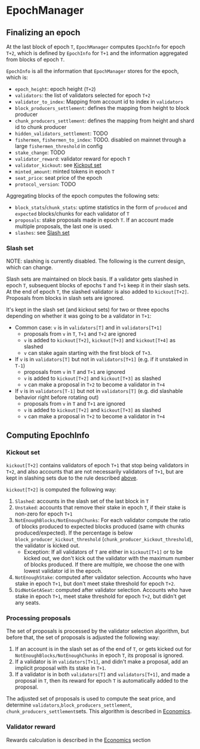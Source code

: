 # EpochManager

## Finalizing an epoch

At the last block of epoch `T`, `EpochManager` computes `EpochInfo` for epoch `T+2`, which
is defined by `EpochInfo` for `T+1` and the information aggregated from blocks of epoch `T`.

`EpochInfo` is all the information that `EpochManager` stores for the epoch, which is:
- `epoch_height`: epoch height (`T+2`)
- `validators`: the list of validators selected for epoch `T+2`
- `validator_to_index`: Mapping from account id to index in `validators`
- `block_producers_settlement`: defines the mapping from height to block producer
- `chunk_producers_settlement`: defines the mapping from height and shard id to chunk producer
- `hidden_validators_settlement`: TODO
- `fishermen`, `fishermen_to_index`: TODO. disabled on mainnet through a large `fishermen_threshold` in config
- `stake_change`: TODO
- `validator_reward`: validator reward for epoch `T`
- `validator_kickout`: see [Kickout set](#kickout-set)
- `minted_amount`: minted tokens in epoch `T`
- `seat_price`: seat price of the epoch
- `protocol_version`: TODO

Aggregating blocks of the epoch computes the following sets:
- `block_stats`/`chunk_stats`: uptime statistics in the form of `produced` and `expected` blocks/chunks for each validator of `T`
- `proposals`: stake proposals made in epoch `T`. If an account made multiple proposals, the last one is used.
- `slashes`: see [Slash set](#slash-set)

### Slash set
NOTE: slashing is currently disabled. The following is the current design, which can change.

Slash sets are maintained on block basis. If a validator gets slashed in epoch `T`, subsequent blocks of epochs `T` and 
`T+1` keep it in their slash sets. At the end of epoch `T`, the slashed validator is also added to `kickout[T+2]`.
Proposals from blocks in slash sets are ignored.

It's kept in the slash set (and kickout sets) for two or three epochs depending on whether it was going to be a validator in `T+1`:
- Common case: `v` is in `validators[T]` and in `validators[T+1]`
   - proposals from `v` in `T`, `T+1` and `T+2` are ignored
   - `v` is added to `kickout[T+2]`, `kickout[T+3]` and `kickout[T+4]`  as slashed
   - `v` can stake again starting with the first block of `T+3`.
- If `v` is in `validators[T]` but not in `validators[T+1]` (e.g. if it unstaked in `T-1`)
   - proposals from `v` in `T` and `T+1` are ignored
   - `v` is added to `kickout[T+2]` and `kickout[T+3]` as slashed
   - `v` can make a proposal in `T+2` to become a validator in `T+4`
- If `v` is in `validators[T-1]` but not in `validators[T]` (e.g. did slashable behavior right before rotating out)
    - proposals from `v` in `T` and `T+1` are ignored
    - `v` is added to `kickout[T+2]` and `kickout[T+3]` as slashed
    - `v` can make a proposal in `T+2` to become a validator in `T+4`
    
## Computing EpochInfo

### Kickout set
`kickout[T+2]` contains validators of epoch `T+1` that stop being validators in `T+2`, and also accounts that are not
necessarily validators of `T+1`, but are kept in slashing sets due to the rule described [above](#slash-set).

`kickout[T+2]` is computed the following way:
1. `Slashed`: accounts in the slash set of the last block in `T`
2. `Unstaked`: accounts that remove their stake in epoch `T`, if their stake is non-zero for epoch `T+1`
3. `NotEnoughBlocks/NotEnoughChunks`: For each validator compute the ratio of blocks produced to expected blocks produced (same with chunks produced/expected).
   If the percentage is below `block_producer_kickout_threshold` (`chunk_producer_kickout_threshold`), the validator is kicked out.
    - Exception: If all validators of `T` are either in `kickout[T+1]` or to be kicked out, we don't kick out the
      validator with the maximum number of blocks produced. If there are multiple, we choose the one with
      lowest validator id in the epoch.
4. `NotEnoughStake`: computed after validator selection. Accounts who have stake in epoch `T+1`, but don't meet stake threshold for epoch `T+2`.
5. `DidNotGetASeat`: computed after validator selection. Accounts who have stake in epoch `T+1`, meet stake threshold for epoch `T+2`, but didn't get any seats.

### Processing proposals
The set of proposals is processed by the validator selection algorithm, but before that, the set of proposals is adjusted
the following way:
1. If an account is in the slash set as of the end of `T`, or gets kicked out for `NotEnoughBlocks/NotEnoughChunks` in epoch `T`,
  its proposal is ignored.
3. If a validator is in `validators[T+1]`, and didn't make a proposal, add an implicit proposal with its stake in `T+1`.
2. If a validator is in both `validators[T]` and `validators[T+1]`, and made a proposal in `T`,
  then its reward for epoch `T` is automatically added to the proposal.

The adjusted set of proposals is used to compute the seat price, and determine `validators`,`block_producers_settlement`,
`chunk_producers_settlement`sets. This algorithm is described in [Economics](../../Economics/README.md#validator-selection).

### Validator reward
Rewards calculation is described in the [Economics](../../Economics/README.md#rewards-calculation) section
